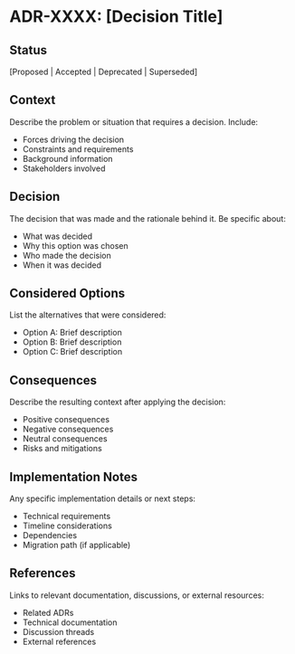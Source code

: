 # ADR-XXXX: [Decision Title]

## Status

[Proposed | Accepted | Deprecated | Superseded]

## Context

Describe the problem or situation that requires a decision. Include:
- Forces driving the decision
- Constraints and requirements
- Background information
- Stakeholders involved

## Decision

The decision that was made and the rationale behind it. Be specific about:
- What was decided
- Why this option was chosen
- Who made the decision
- When it was decided

## Considered Options

List the alternatives that were considered:
- Option A: Brief description
- Option B: Brief description
- Option C: Brief description

## Consequences

Describe the resulting context after applying the decision:
- Positive consequences
- Negative consequences  
- Neutral consequences
- Risks and mitigations

## Implementation Notes

Any specific implementation details or next steps:
- Technical requirements
- Timeline considerations
- Dependencies
- Migration path (if applicable)

## References

Links to relevant documentation, discussions, or external resources:
- Related ADRs
- Technical documentation
- Discussion threads
- External references